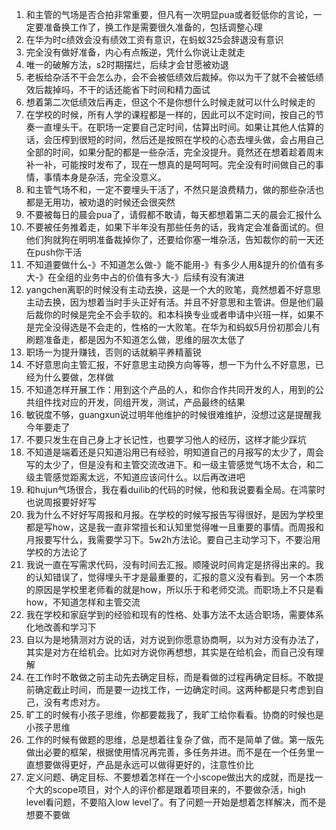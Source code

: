 1. 和主管的气场是否合拍非常重要，但凡有一次明显pua或者贬低你的言论，一定要准备换工作了，换工作是需要很久准备的，包括调整心理
2. 在华为时c绩效会没有绩效工资有意识，在蚂蚁325会辞退没有意识
3. 完全没有做好准备，内心有点叛逆，凭什么你说让走就走
4. 唯一的破解方法，s2时期摆烂，后续才会甘愿被劝退
5. 老板给杂活不干会怎么办，会不会被低绩效后裁掉。你以为干了就不会被低绩效后裁掉吗，不干的话还能省下时间和精力面试
6. 想着第二次低绩效后再走，但这个不是你想什么时候走就可以什么时候走的
7. 在学校的时候，所有人学的课程都是一样的，因此可以不定时间，按自己的节奏一直埋头干。在职场一定要自己定时间，估算出时间。如果让其他人估算的话，会压榨到很短的时间，然后还是按照在学校的心态去埋头做，会占用自己全部的时间，如果分配的都是一些杂活，完全没提升。竟然还在想着趁着周末补一补，可能按时发布了，现在一想真的是呵呵呵。完全没有时间做自己的事情，事情本身是杂活，完全没意义。
8. 和主管气场不和，一定不要埋头干活了，不然只是浪费精力，做的那些杂活也都是无用功，被劝退的时候还会很突然
9. 不要被每日的晨会pua了，请假都不敢请，每天都想着第二天的晨会汇报什么
10. 不要被任务推着走，如果下半年没有那些任务的话，我肯定会准备面试的。但他们狗就狗在明明准备裁掉你了，还要给你塞一堆杂活，告知裁你的前一天还在push你干活
11. 不知道要做什么-》不知道怎么做-》能不能用-》有多少人用&提升的价值有多大-》在全组的业务中占的价值有多大-》后续有没有演进
12. yangchen离职的时候没有主动去换，这是一个大的败笔，竟然想着不好意思主动去换，因为想着当时手头正好有活。并且不好意思和主管讲。但是他们最后裁你的时候是完全不会手软的。和本科换专业或者申请中兴班一样，如果不是完全没得选是不会走的，性格的一大败笔。在华为和蚂蚁5月份初那会儿有刷题准备走，都是因为不知道怎么做，思维的层次太低了
13. 职场一为提升赚钱，否则的话就躺平养精蓄锐
14. 不好意思向主管汇报，不好意思主动换方向等等，想一下为什么不好意思，已经为什么要做，怎样做
15. 不知道怎样开展工作：用到这个产品的人，和你合作共同开发的人，用到的公共组件找对应的开发，同组开发，测试，产品最终的结果
16. 敏锐度不够，guangxun说过明年他维护的时候很难维护，没想过这是提醒我今年要走了
17. 不要只发生在自己身上才长记性，也要学习他人的经历，这样才能少踩坑
18. 不知道是端着还是只知道沿用已有经验，明知道自己的月报写的太少了，周会写的太少了，但是没有和主管交流改进下。和一级主管感觉气场不太合，和二级主管感觉距离太远，不知道应该问什么。以后再改进吧
19. 和hujun气场很合，我在看duilib的代码的时候，他和我说要看全局。在鸿蒙时也说周报要好好写
20. 我为什么不好好写周报和月报。在学校的时候写报告写得很好，是因为学校里都是写how，这是我一直非常擅长和认知里觉得唯一且重要的事情。而周报和月报要写什么，我需要学习下。5w2h方法论。要自己主动学习下，不要沿用学校的方法论了
21. 我说一直在写需求代码，没有时间去汇报。顺隆说时间肯定是挤得出来的。我的认知错误了，觉得埋头干才是最重要的，汇报的意义没有看到。另一个本质的原因是学校里老师看的就是how，所以乐于和老师交流。而职场上不只是看how，不知道怎样和主管交流
22. 我在学校和家庭学到的经验和现有的性格、处事方法不太适合职场，需要体系化地改善和学习下
23. 自以为是地猜测对方说的话，对方说到你愿意协商啊，以为对方没有办法了，其实是对方在给机会。比如对方说你再想想，其实是在给机会，而自己没有理解
24. 在工作时不敢做之前主动先去确定目标，而是看做的过程再确定目标。不敢提前确定截止时间，而是要一边找工作，一边确定时间。这两种都是只考虑到自己，没有考虑对方。
2. 旷工的时候有小孩子思维，你都要裁我了，我旷工给你看看。协商的时候也是小孩子思维
2. 工作的时候有做题的思维，总是想着往复杂了做，而不是简单了做。第一版先做出必要的框架，根据使用情况再完善，多任务并进。而不是在一个任务里一直想要做得更好，产品是永远可以做得更好的，注意性价比
2. 定义问题、确定目标、不要想着怎样在一个小scope做出大的成就，而是找一个大的scope项目，对个人的评价都是跟着项目来的，不要做杂活，high level看问题，不要陷入low level了。有了问题一开始是想着怎样解决，而不是想要不要做